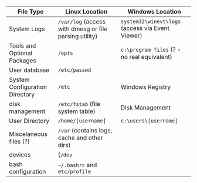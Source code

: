 | File Type | Linux Location | Windows Location |
| --------- | -------------- | ---------------- |
| System Logs | `/var/log` (access with dmesg or file parsing utility) | `system32\winevt\logs` (access via Event Viewer) |
| Tools and Optional Packages | `/opts` | `c:\program files` (? - no real equivalent) |
| User database | `/etc/passwd` | |
| System Configuration Directory | `/etc` | Windows Registry |
| disk management | `/etc/fstab` (file system table) | Disk Management |
| User Directory | `/home/[username]` | `c:\users\[username]` |
| Miscelaneous files (?) | `/var` (contains logs, cache and other dirs) |  |
| devices | (`/dev` |
| bash configuration | `~/.bashrc` and `etc/profile`| |
